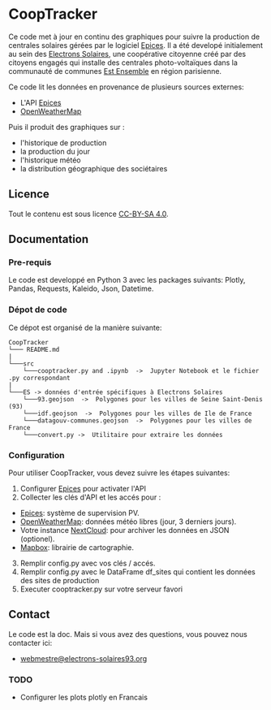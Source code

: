 # CoopTracker 
Ce code met à jour en continu des graphiques pour suivre la production de centrales solaires gérées par le logiciel [Epices](https://www.epices-energie.fr/fr/). Il a été developé initialement au sein des [Electrons Solaires](https://www.electrons-solaires93.org), une coopérative citoyenne créé par des citoyens engagés qui installe des centrales photo-voltaïques dans la communauté de communes [Est Ensemble](https://www.est-ensemble.fr) en région parisienne. 

Ce code lit les données en provenance de plusieurs sources externes:
- L'API [Epices](https://www.epices-energie.fr/fr/) 
- [OpenWeatherMap](https://openweathermap.org)

Puis il produit des graphiques sur :
- l'historique de production 
- la production du jour
- l'historique météo 
- la distribution géographique des sociétaires

## Licence
Tout le contenu est sous licence [CC-BY-SA 4.0](https://creativecommons.org/licenses/by-sa/4.0/).

## Documentation
### Pre-requis
Le code est developpé en Python 3 avec les packages suivants: Plotly, Pandas, Requests, Kaleido, Json, Datetime. 

### Dépot de code
Ce dépot est organisé de la manière suivante:

```
CoopTracker
└─── README.md
|
└───src
    └───cooptracker.py and .ipynb  ->  Jupyter Notebook et le fichier .py correspondant
|
└───ES -> données d'entrée spécifiques à Electrons Solaires
    └───93.geojson  ->  Polygones pour les villes de Seine Saint-Denis (93)
    └───idf.geojson  ->  Polygones pour les villes de Ile de France    
    └───datagouv-communes.geojson  ->  Polygones pour les villes de France
    └───convert.py ->  Utilitaire pour extraire les données
```

### Configuration
Pour utiliser CoopTracker, vous devez suivre les étapes suivantes:
 1. Configurer [Epices](https://www.epices-energie.fr/fr/) pour activater l'API
 2. Collecter les clés d'API et les accés pour :
- [Epices](https://www.epices-energie.fr/fr/): système de supervision PV.  
- [OpenWeatherMap](https://openweathermap.org): données météo libres (jour,  3 derniers jours).  
- Votre instance [NextCloud](https://nextcloud.com): pour archiver les données en JSON (optionel).
- [Mapbox](https://www.mapbox.com): librairie de cartographie. 
 3. Remplir config.py avec vos clés / accés. 
 4. Remplir config.py avec le DataFrame df_sites qui contient les données des sites de production
 5. Executer cooptracker.py sur votre serveur favori 

## Contact
Le code est la doc. Mais si vous avez des questions, vous pouvez nous contacter ici:
- webmestre@electrons-solaires93.org

### TODO

- Configurer les plots plotly en Francais
